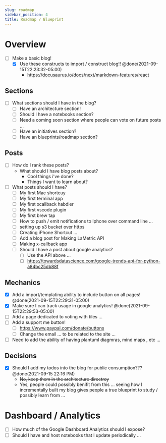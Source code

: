 ```yaml
---
slug: roadmap
sidebar_position: 4
title: Roadmap / Blueprint
---
```


# Overview 

- [ ] Make a basic blog!
    - [x] Use these constructs to import / construct blog!! @done(2021-09-15T22:23:32-05:00)
        - https://docusaurus.io/docs/next/markdown-features/react 

## Sections
- [ ] What sections should I have in the blog?
    - [ ] Have an architecture section!
    - [ ] Should I have a notebooks section?
    - [ ] Need a coming soon section where people can vote on future posts ...
    - [ ] Have an initiatives section?
    - [ ] Have an blueprints/roadmap section?

## Posts
- [ ] How do I rank these posts?
    - What should I have blog posts about?
        - Cool things i've done?
        - Things I want to learn about?
- [ ] What posts should I have?
    - [ ] My first Mac shortcuy
    - [ ] My first terminal app
    - [ ] My first xcallback habdler
    - [ ] My first vscode plugin
    - [ ] My first brew tap
    - [ ] How to push / emit notifications to Iphone over command line ...
    - [ ] setting up s3 bucket over https
    - [ ] Creating iPhone Shortcut ...
    - [ ] Add a blog post for Making LaMetric API
    - [ ] Making x-callback app
    - [ ] Should I have a post about google analytics?
        - [ ] Use the API above ... 
        - [ ] https://towardsdatascience.com/google-trends-api-for-python-a84bc25db88f

## Mechanics
- [x] Add a import/templating ability to include button on all pages! @done(2021-09-15T22:29:31-05:00)
- [x] Make sure I can track usage in google analytics! @done(2021-09-15T22:29:53-05:00)
- [ ] Add a page dedicated to voting with tiles ...
- [ ] Add a support me button!
    - [ ] https://www.paypal.com/donate/buttons
    - [ ] Change the email ... to be related to the site ...
- [ ] Need to add the ability of having plantuml diagmras, mind maps , etc ...

## Decisions
* [x] Should I add my todos into the blog for public consumption??? @done(2021-09-15 22:16 PM)
    - ~~No, keep them in the architecture directroy~~
    - Yes, people could possibly benifit from this ... seeing how I incrementally built my blog gives people a true blueprint to study / possibly learn from ... 

# Dashboard / Analytics
- [ ] How much of the Google Dashboard Analytics should I expose?
- [ ] Should I have and host notebooks that I update periodically ...
